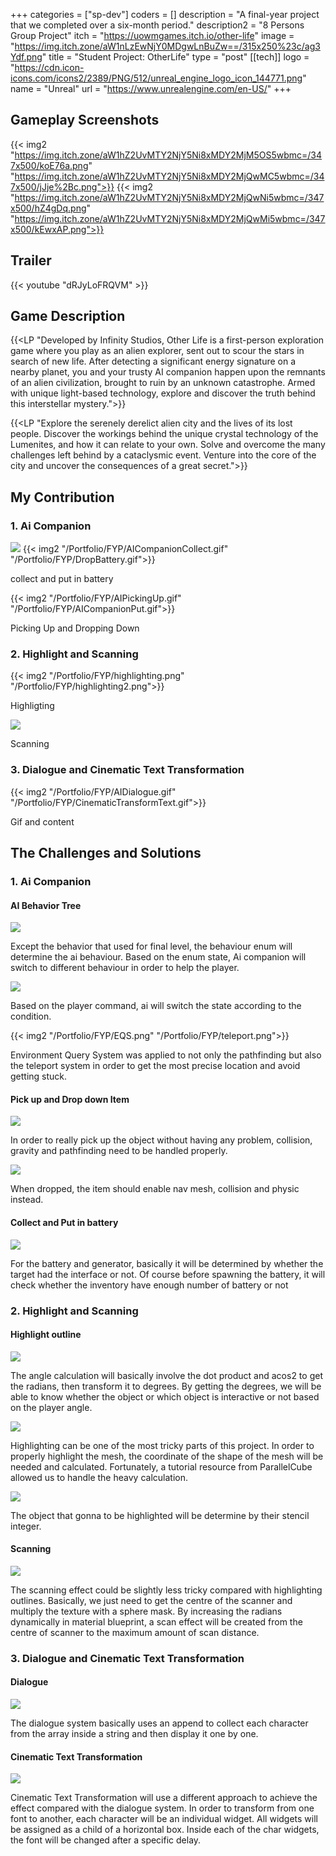 +++
categories = ["sp-dev"]
coders = []
description = "A final-year project that we completed over a six-month period."
description2 = "8 Persons Group Project"
itch = "https://uowmgames.itch.io/other-life"
image = "https://img.itch.zone/aW1nLzEwNjY0MDgwLnBuZw==/315x250%23c/ag3Ydf.png"
title = "Student Project: OtherLife"
type = "post"
[[tech]]
logo = "https://cdn.icon-icons.com/icons2/2389/PNG/512/unreal_engine_logo_icon_144771.png"
name = "Unreal"
url = "https://www.unrealengine.com/en-US/"
+++


## Gameplay Screenshots

{{< img2 "https://img.itch.zone/aW1hZ2UvMTY2NjY5Ni8xMDY2MjM5OS5wbmc=/347x500/koE76a.png" "https://img.itch.zone/aW1hZ2UvMTY2NjY5Ni8xMDY2MjQwMC5wbmc=/347x500/jJje%2Bc.png">}}
{{< img2 "https://img.itch.zone/aW1hZ2UvMTY2NjY5Ni8xMDY2MjQwNi5wbmc=/347x500/hZ4gDq.png" "https://img.itch.zone/aW1hZ2UvMTY2NjY5Ni8xMDY2MjQwMi5wbmc=/347x500/kEwxAP.png">}}

## Trailer

{{< youtube "dRJyLoFRQVM" >}}

## Game Description

{{<LP "Developed by Infinity Studios, Other Life is a first-person exploration game where you play as an alien explorer, sent out to scour the stars in search of new life.  After detecting a significant energy signature on a nearby planet, you and your trusty AI companion happen upon the remnants of an alien civilization, brought to ruin by an unknown catastrophe. Armed with unique light-based technology, explore and discover the truth behind this interstellar mystery.">}}


{{<LP "Explore the serenely derelict alien city and the lives of its lost people. Discover the workings behind the unique crystal technology of the Lumenites, and how it can relate to your own. Solve and overcome the many challenges left behind by a cataclysmic event. Venture into the core of the city and uncover the consequences of a great secret.">}}

## My Contribution 

### 1. Ai Companion
![](/Portfolio/FYP/AI.png)
{{< img2 "/Portfolio/FYP/AICompanionCollect.gif" "/Portfolio/FYP/DropBattery.gif">}}

collect and put in battery

{{< img2 "/Portfolio/FYP/AIPickingUp.gif" "/Portfolio/FYP/AICompanionPut.gif">}}

Picking Up and Dropping Down

### 2. Highlight and Scanning 
{{< img2 "/Portfolio/FYP/highlighting.png" "/Portfolio/FYP/highlighting2.png">}}

Highligting

![](/Portfolio/FYP/AIScaning.gif)

Scanning

### 3. Dialogue and Cinematic Text Transformation

{{< img2 "/Portfolio/FYP/AIDialogue.gif" "/Portfolio/FYP/CinematicTransformText.gif">}}

Gif and content

## The Challenges and Solutions
### 1. Ai Companion

#### AI Behavior Tree
![](/Portfolio/FYP/Aibehaviortree.png)

Except the behavior that used for final level, the behaviour enum will determine the ai behaviour. Based on the enum state, Ai companion will switch to different behaviour in order to help the player.

![](/Portfolio/FYP/AIEnumState.png)

Based on the player command, ai will switch the state according to the condition.

{{< img2 "/Portfolio/FYP/EQS.png" "/Portfolio/FYP/teleport.png">}}

Environment Query System was applied to not only the pathfinding but also the teleport system in order to get the most precise location and avoid getting stuck.

#### Pick up and Drop down Item

![](/Portfolio/FYP/pickupSolution.png)

In order to really pick up the object without having any problem, collision, gravity and pathfinding need to be handled properly.

![](/Portfolio/FYP/DropDown.png)

When dropped, the item should enable nav mesh, collision and physic instead. 


#### Collect and Put in battery

![](/Portfolio/FYP/Spawnbattery.png)

For the battery and generator, basically it will be determined by whether the target had the interface or not. Of course before spawning the battery, it will check whether the inventory have enough number of battery or not

### 2. Highlight and Scanning 

#### Highlight outline

![](/Portfolio/FYP/AngleFormula.png)

The angle calculation will basically involve the dot product and acos2 to get the radians, then transform it to degrees. By getting the degrees, we will be able to know whether the object or which object is interactive or not based on the player angle.

![](/Portfolio/FYP/HightilightingMaterial.png)

Highlighting can be one of the most tricky parts of this project. In order to properly highlight the mesh, the coordinate of the shape of the mesh will be needed and calculated. Fortunately, a tutorial resource from ParallelCube allowed us to handle the heavy calculation. 

![](/Portfolio/FYP/stencil.png)

The object that gonna to be highlighted will be determine by their stencil integer.

#### Scanning

![](/Portfolio/FYP/Scannermaterial.png)

The scanning effect could be slightly less tricky compared with highlighting outlines. Basically, we just need to get the centre of the scanner and multiply the texture with a sphere mask. By increasing the radians dynamically in material blueprint, a scan effect will be created from the centre of scanner to the maximum amount of scan distance. 

### 3. Dialogue and Cinematic Text Transformation

#### Dialogue

![](/Portfolio/FYP/DialogueAnimated.png)

The dialogue system basically uses an append to collect each character from the array inside a string and then display it one by one. 

#### Cinematic Text Transformation

![](/Portfolio/FYP/CTTA.png)

Cinematic Text Transformation will use a different approach to achieve the effect compared with the dialogue system. In order to transform from one font to another, each character will be an individual widget. All widgets will be assigned as a child of a horizontal box. Inside each of the char widgets, the font will be changed after a specific delay.



